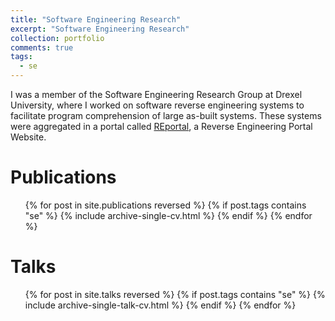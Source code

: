 ```yaml
---
title: "Software Engineering Research"
excerpt: "Software Engineering Research"
collection: portfolio
comments: true
tags:
  - se
---
```


I was a member of the Software Engineering Research Group at Drexel University, where I worked on software reverse engineering systems to facilitate program comprehension of large as-built systems.  These systems were aggregated in a portal called [REportal](/software/reportal/), a Reverse Engineering Portal Website.

# Publications
<ul>{% for post in site.publications reversed %}
  {% if post.tags contains "se" %}
    {% include archive-single-cv.html %}
  {% endif %}
{% endfor %}</ul>

# Talks
<ul>{% for post in site.talks reversed %}
  {% if post.tags contains "se" %}
    {% include archive-single-talk-cv.html %}
  {% endif %}
{% endfor %}</ul>